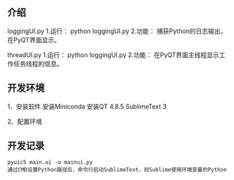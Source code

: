 ## 介绍
loggingUI.py
1.运行： python loggingUI.py
2.功能： 捕获Python的日志输出，在PyQT界面显示。

threadUI.py
1.运行： python loggingUI.py
2.功能： 在PyQT界面主线程显示工作任务线程的信息。

## 开发环境

1、安装软件
	安装Miniconda
	安装QT 4.8.5
	SublimeText 3

2、配置环境
	
## 开发记录
	pyuic5 main.ui -o mainui.py
	通过CMD设置Python路径后，命令行启动SublimeText，则Sublime使用环境变量的Python
